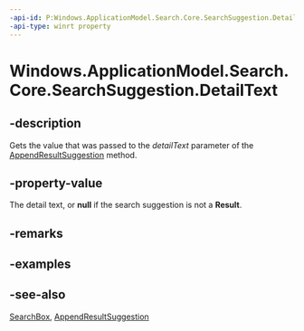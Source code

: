 ```yaml
---
-api-id: P:Windows.ApplicationModel.Search.Core.SearchSuggestion.DetailText
-api-type: winrt property
---
```


<!-- Property syntax
public string DetailText { get; }
-->

# Windows.ApplicationModel.Search.Core.SearchSuggestion.DetailText

## -description
Gets the value that was passed to the *detailText* parameter of the [AppendResultSuggestion](../windows.applicationmodel.search/searchsuggestioncollection_appendresultsuggestion.md) method.

## -property-value
The detail text, or **null** if the search suggestion is not a **Result**.

## -remarks

## -examples

## -see-also
[SearchBox](../windows.ui.xaml.controls/searchbox.md), [AppendResultSuggestion](../windows.applicationmodel.search/searchsuggestioncollection_appendresultsuggestion.md)